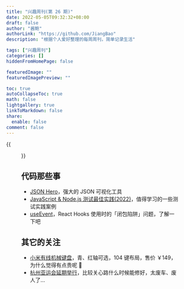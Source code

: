 ```yaml
---
title: "兴趣周刊(第 26 期)"
date: 2022-05-05T09:32:32+08:00
draft: false
author: "酱鲍"
authorLink: "https://github.com/JiangBao"
description: "根据个人爱好整理的每周周刊，简单记录生活"

tags: ["兴趣周刊"]
categories: []
hiddenFromHomePage: false

featuredImage: ""
featuredImagePreview: ""

toc: true
autoCollapseToc: true
math: false
lightgallery: true
linkToMarkdown: false
share:
  enable: false
comment: false
---
```


<!--more-->
{{<figure src="https://jiangbao-1258001083.cos.ap-shanghai.myqcloud.com/20220503.jpg" title="假期遛娃" width="800">}}

## 代码那些事
* [JSON Hero](https://github.com/jsonhero-io/jsonhero-web)，强大的 JSON 可视化工具
* [JavaScript & Node.js 测试最佳实践(2022)](https://github.com/goldbergyoni/javascript-testing-best-practices)，值得学习的一些测试实践案例
* [useEvent](https://mp.weixin.qq.com/s/gZ7eq8aq423FPH8C4eIxLA)，React Hooks 使用时的「闭包陷阱」问题，了解一下吧

## 其它的关注
* [小米有线机械键盘](https://www.mi.com/a/h/23825.html?sign=909dde558685b1c428fd106fea5235cc)，青、红轴可选，104 键布局，售价 ￥149，为什么觉得有点贵呢 🤔
* [杭州亚运会延期举行](https://sports.sina.com.cn/o/2022-05-06/doc-imcwipii8331553.shtml)，比较关心路什么时候能修好，太废车、废人了...
